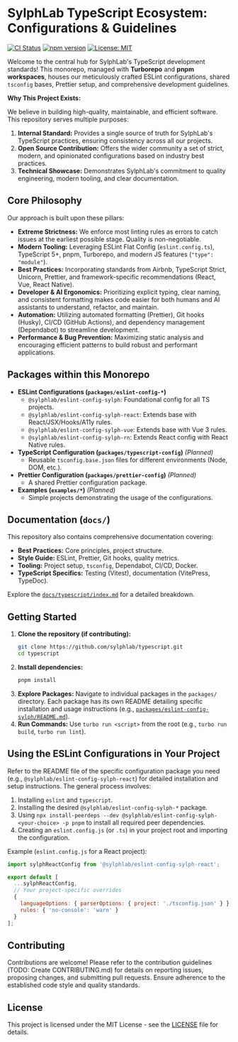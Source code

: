 # SylphLab TypeScript Ecosystem: Configurations & Guidelines

[![CI Status](https://github.com/sylphlab/typescript/actions/workflows/ci-release.yml/badge.svg)](https://github.com/sylphlab/typescript/actions/workflows/ci-release.yml)
[![npm version](https://img.shields.io/npm/v/@sylphlab/eslint-config-sylph?label=%40sylphlab%2Feslint-config-sylph)](https://www.npmjs.com/package/@sylphlab/eslint-config-sylph)
[![License: MIT](https://img.shields.io/badge/License-MIT-yellow.svg)](https://opensource.org/licenses/MIT)

Welcome to the central hub for SylphLab's TypeScript development standards! This monorepo, managed with **Turborepo** and **pnpm workspaces**, houses our meticulously crafted ESLint configurations, shared `tsconfig` bases, Prettier setup, and comprehensive development guidelines.

**Why This Project Exists:**

We believe in building high-quality, maintainable, and efficient software. This repository serves multiple purposes:

1.  **Internal Standard:** Provides a single source of truth for SylphLab's TypeScript practices, ensuring consistency across all our projects.
2.  **Open Source Contribution:** Offers the wider community a set of strict, modern, and opinionated configurations based on industry best practices.
3.  **Technical Showcase:** Demonstrates SylphLab's commitment to quality engineering, modern tooling, and clear documentation.

## Core Philosophy

Our approach is built upon these pillars:

*   **Extreme Strictness:** We enforce most linting rules as errors to catch issues at the earliest possible stage. Quality is non-negotiable.
*   **Modern Tooling:** Leveraging ESLint Flat Config (`eslint.config.ts`), TypeScript 5+, pnpm, Turborepo, and modern JS features (`"type": "module"`).
*   **Best Practices:** Incorporating standards from Airbnb, TypeScript Strict, Unicorn, Prettier, and framework-specific recommendations (React, Vue, React Native).
*   **Developer & AI Ergonomics:** Prioritizing explicit typing, clear naming, and consistent formatting makes code easier for both humans and AI assistants to understand, refactor, and maintain.
*   **Automation:** Utilizing automated formatting (Prettier), Git hooks (Husky), CI/CD (GitHub Actions), and dependency management (Dependabot) to streamline development.
*   **Performance & Bug Prevention:** Maximizing static analysis and encouraging efficient patterns to build robust and performant applications.

## Packages within this Monorepo

*   **ESLint Configurations (`packages/eslint-config-*`)**
    *   `@sylphlab/eslint-config-sylph`: Foundational config for all TS projects.
    *   `@sylphlab/eslint-config-sylph-react`: Extends base with React/JSX/Hooks/A11y rules.
    *   `@sylphlab/eslint-config-sylph-vue`: Extends base with Vue 3 rules.
    *   `@sylphlab/eslint-config-sylph-rn`: Extends React config with React Native rules.
*   **TypeScript Configuration (`packages/typescript-config`)** *(Planned)*
    *   Reusable `tsconfig.base.json` files for different environments (Node, DOM, etc.).
*   **Prettier Configuration (`packages/prettier-config`)** *(Planned)*
    *   A shared Prettier configuration package.
*   **Examples (`examples/*`)** *(Planned)*
    *   Simple projects demonstrating the usage of the configurations.

## Documentation (`docs/`)

This repository also contains comprehensive documentation covering:

*   **Best Practices:** Core principles, project structure.
*   **Style Guide:** ESLint, Prettier, Git hooks, quality metrics.
*   **Tooling:** Project setup, `tsconfig`, Dependabot, CI/CD, Docker.
*   **TypeScript Specifics:** Testing (Vitest), documentation (VitePress, TypeDoc).

Explore the [`docs/typescript/index.md`](./docs/typescript/index.md) for a detailed breakdown.

## Getting Started

1.  **Clone the repository (if contributing):**
    ```bash
    git clone https://github.com/sylphlab/typescript.git
    cd typescript
    ```
2.  **Install dependencies:**
    ```bash
    pnpm install
    ```
3.  **Explore Packages:** Navigate to individual packages in the `packages/` directory. Each package has its own README detailing specific installation and usage instructions (e.g., [`packages/eslint-config-sylph/README.md`](./packages/eslint-config-sylph/README.md)).
4.  **Run Commands:** Use `turbo run <script>` from the root (e.g., `turbo run build`, `turbo run lint`).

## Using the ESLint Configurations in Your Project

Refer to the README file of the specific configuration package you need (e.g., `@sylphlab/eslint-config-sylph-react`) for detailed installation and setup instructions. The general process involves:

1.  Installing `eslint` and `typescript`.
2.  Installing the desired `@sylphlab/eslint-config-sylph-*` package.
3.  Using `npx install-peerdeps --dev @sylphlab/eslint-config-sylph-<your-choice> -p pnpm` to install all required peer dependencies.
4.  Creating an `eslint.config.js` (or `.ts`) in your project root and importing the configuration.

Example (`eslint.config.js` for a React project):
```javascript
import sylphReactConfig from '@sylphlab/eslint-config-sylph-react';

export default [
  ...sylphReactConfig,
  // Your project-specific overrides
  {
    languageOptions: { parserOptions: { project: './tsconfig.json' } },
    rules: { 'no-console': 'warn' }
  }
];
```

## Contributing

Contributions are welcome! Please refer to the contribution guidelines (TODO: Create CONTRIBUTING.md) for details on reporting issues, proposing changes, and submitting pull requests. Ensure adherence to the established code style and quality standards.

## License

This project is licensed under the MIT License - see the [LICENSE](./LICENSE) file for details.
